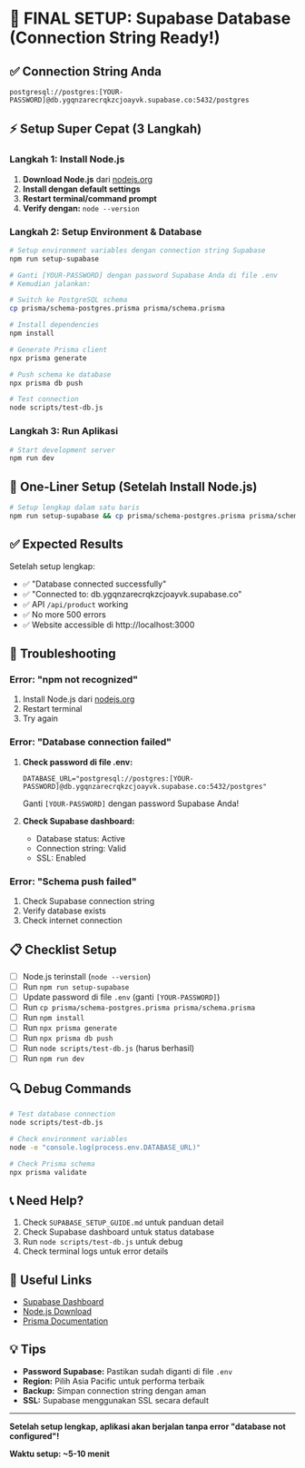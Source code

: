 # 🎯 FINAL SETUP: Supabase Database (Connection String Ready!)

## ✅ Connection String Anda
```
postgresql://postgres:[YOUR-PASSWORD]@db.ygqnzarecrqkzcjoayvk.supabase.co:5432/postgres
```

## ⚡ Setup Super Cepat (3 Langkah)

### Langkah 1: Install Node.js
1. **Download Node.js** dari [nodejs.org](https://nodejs.org/)
2. **Install dengan default settings**
3. **Restart terminal/command prompt**
4. **Verify dengan:** `node --version`

### Langkah 2: Setup Environment & Database
```bash
# Setup environment variables dengan connection string Supabase
npm run setup-supabase

# Ganti [YOUR-PASSWORD] dengan password Supabase Anda di file .env
# Kemudian jalankan:

# Switch ke PostgreSQL schema
cp prisma/schema-postgres.prisma prisma/schema.prisma

# Install dependencies
npm install

# Generate Prisma client
npx prisma generate

# Push schema ke database
npx prisma db push

# Test connection
node scripts/test-db.js
```

### Langkah 3: Run Aplikasi
```bash
# Start development server
npm run dev
```

## 🎯 One-Liner Setup (Setelah Install Node.js)

```bash
# Setup lengkap dalam satu baris
npm run setup-supabase && cp prisma/schema-postgres.prisma prisma/schema.prisma && npm install && npx prisma generate && npx prisma db push && node scripts/test-db.js && npm run dev
```

## ✅ Expected Results

Setelah setup lengkap:
- ✅ "Database connected successfully"
- ✅ "Connected to: db.ygqnzarecrqkzcjoayvk.supabase.co"
- ✅ API `/api/product` working
- ✅ No more 500 errors
- ✅ Website accessible di http://localhost:3000

## 🚨 Troubleshooting

### Error: "npm not recognized"
1. Install Node.js dari [nodejs.org](https://nodejs.org/)
2. Restart terminal
3. Try again

### Error: "Database connection failed"
1. **Check password di file .env:**
   ```
   DATABASE_URL="postgresql://postgres:[YOUR-PASSWORD]@db.ygqnzarecrqkzcjoayvk.supabase.co:5432/postgres"
   ```
   Ganti `[YOUR-PASSWORD]` dengan password Supabase Anda!

2. **Check Supabase dashboard:**
   - Database status: Active
   - Connection string: Valid
   - SSL: Enabled

### Error: "Schema push failed"
1. Check Supabase connection string
2. Verify database exists
3. Check internet connection

## 📋 Checklist Setup

- [ ] Node.js terinstall (`node --version`)
- [ ] Run `npm run setup-supabase`
- [ ] Update password di file `.env` (ganti `[YOUR-PASSWORD]`)
- [ ] Run `cp prisma/schema-postgres.prisma prisma/schema.prisma`
- [ ] Run `npm install`
- [ ] Run `npx prisma generate`
- [ ] Run `npx prisma db push`
- [ ] Run `node scripts/test-db.js` (harus berhasil)
- [ ] Run `npm run dev`

## 🔍 Debug Commands

```bash
# Test database connection
node scripts/test-db.js

# Check environment variables
node -e "console.log(process.env.DATABASE_URL)"

# Check Prisma schema
npx prisma validate
```

## 📞 Need Help?

1. Check `SUPABASE_SETUP_GUIDE.md` untuk panduan detail
2. Check Supabase dashboard untuk status database
3. Run `node scripts/test-db.js` untuk debug
4. Check terminal logs untuk error details

## 🔗 Useful Links

- [Supabase Dashboard](https://supabase.com/dashboard)
- [Node.js Download](https://nodejs.org/)
- [Prisma Documentation](https://www.prisma.io/docs)

## 💡 Tips

- **Password Supabase:** Pastikan sudah diganti di file `.env`
- **Region:** Pilih Asia Pacific untuk performa terbaik
- **Backup:** Simpan connection string dengan aman
- **SSL:** Supabase menggunakan SSL secara default

---

**Setelah setup lengkap, aplikasi akan berjalan tanpa error "database not configured"!**

**Waktu setup: ~5-10 menit** 